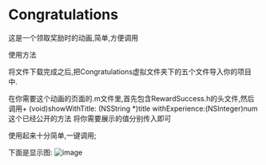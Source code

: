 # Congratulations
这是一个领取奖励时的动画,简单,方便调用

使用方法

将文件下载完成之后,把Congratulations虚拟文件夹下的五个文件导入你的项目中.

在你需要这个动画的页面的.m文件里,首先包含RewardSuccess.h的头文件,然后调用+ (void)showWithTitle: (NSString *)title withExperience:(NSInteger)num这个已经公开的方法
将你需要展示的值分别传入即可

使用起来十分简单,一键调用;

下面是显示图:
![image](https://github.com/575327313@qq.com/Congratulations/Congratulations/220953s1qkbiwe8z1xbxeq.gif) 
